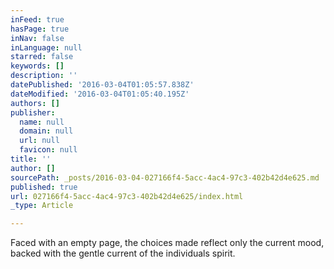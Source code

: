 ```yaml
---
inFeed: true
hasPage: true
inNav: false
inLanguage: null
starred: false
keywords: []
description: ''
datePublished: '2016-03-04T01:05:57.838Z'
dateModified: '2016-03-04T01:05:40.195Z'
authors: []
publisher:
  name: null
  domain: null
  url: null
  favicon: null
title: ''
author: []
sourcePath: _posts/2016-03-04-027166f4-5acc-4ac4-97c3-402b42d4e625.md
published: true
url: 027166f4-5acc-4ac4-97c3-402b42d4e625/index.html
_type: Article

---
```

Faced with an empty page, the choices made reflect only the current mood, backed with the gentle current of the individuals spirit.